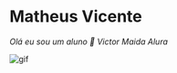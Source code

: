 # Matheus Vicente
*Olá eu sou um aluno 🏐*
*Victor Maida*
*Alura*

![gif](https://tenor.com/pt-BR/view/haikyuu-gif-23677695)
